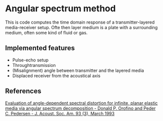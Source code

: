 Angular spectrum method
===
This is code computes the time domain response of a transmitter-layered media-receiver setup. Ofte then layer medium is a plate with a surrounding medium, often some kind of fluid or gas.


Implemented features
---

- Pulse-echo setup
- Throughtransmission
- (Misalignment) angle between transmitter and the layered media
- Displaced receiver from the acoustical axis

References
---

[Evaluation of angle-dependent spectral distortion for infinite, planar elastic media via angular spectrum decomposition - Donald P. Orofino and Peder C. Pedersen - J. Acoust. Soc. Am. 93 (3), March 1993](http://dx.doi.org/10.1121/1.405408)

